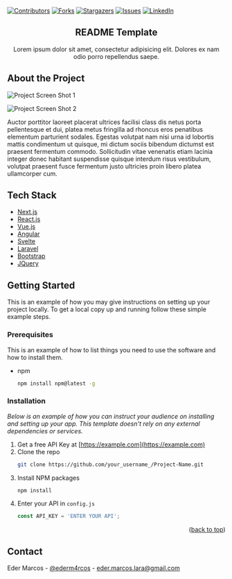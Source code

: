 <!-- Markdown links & images -->
<!-- https://www.markdownguide.org/basic-syntax/#reference-style-links -->
[contributors-shield]: https://img.shields.io/github/contributors/edermarcos/utils_readme-template.svg?style=for-the-badge
[contributors-url]: https://github.com/edermarcos/utils_readme-template/graphs/contributors
[forks-shield]: https://img.shields.io/github/forks/edermarcos/utils_readme-template.svg?style=for-the-badge
[forks-url]: https://github.com/edermarcos/utils_readme-template/network/members
[stars-shield]: https://img.shields.io/github/stars/edermarcos/utils_readme-template.svg?style=for-the-badge
[stars-url]: https://github.com/edermarcos/utils_readme-template/stargazers
[issues-shield]: https://img.shields.io/github/issues/edermarcos/utils_readme-template.svg?style=for-the-badge
[issues-url]: https://github.com/edermarcos/utils_readme-template/issues

[linkedin-shield]: https://img.shields.io/badge/-LinkedIn-black.svg?style=for-the-badge&logo=linkedin&colorB=555
[linkedin-url]: https://www.linkedin.com/in/jose-eder-marcos-lara-bb0b2b155/

<!-- Project Shields -->
[![Contributors][contributors-shield]][contributors-url]
[![Forks][forks-shield]][forks-url]
[![Stargazers][stars-shield]][stars-url]
[![Issues][issues-shield]][issues-url]
[![LinkedIn][linkedin-shield]][linkedin-url]

<div>
  <h2 align="center">README Template</h2>
  <p align="center">Lorem ipsum dolor sit amet, consectetur adipisicing elit. Dolores ex nam odio porro repellendus saepe.</p>
</div>


## About the Project

![Project Screen Shot 1](https://picsum.photos/id/1062/800)

![Project Screen Shot 2](https://picsum.photos/id/180/800)

Auctor porttitor laoreet placerat ultrices facilisi class dis netus porta pellentesque et dui, platea metus fringilla ad rhoncus eros penatibus elementum parturient sodales. Egestas volutpat nam nisi urna id lobortis mattis condimentum ut quisque, mi dictum sociis bibendum dictumst est praesent fermentum commodo. Sollicitudin vitae venenatis etiam lacinia integer donec habitant suspendisse quisque interdum risus vestibulum, volutpat praesent fusce fermentum justo ultricies proin libero platea ullamcorper cum. 


## Tech Stack

* [Next.js](https://nextjs.org/)
* [React.js](https://reactjs.org/)
* [Vue.js](https://vuejs.org/)
* [Angular](https://angular.io/)
* [Svelte](https://svelte.dev/)
* [Laravel](https://laravel.com)
* [Bootstrap](https://getbootstrap.com)
* [JQuery](https://jquery.com)



## Getting Started

This is an example of how you may give instructions on setting up your project locally.
To get a local copy up and running follow these simple example steps.

### Prerequisites

This is an example of how to list things you need to use the software and how to install them.
* npm
  ```sh
  npm install npm@latest -g
  ```

### Installation

_Below is an example of how you can instruct your audience on installing and setting up your app. This template doesn't rely on any external dependencies or services._

1. Get a free API Key at [https://example.com](https://example.com)
2. Clone the repo
   ```sh
   git clone https://github.com/your_username_/Project-Name.git
   ```
3. Install NPM packages
   ```sh
   npm install
   ```
4. Enter your API in `config.js`
   ```js
   const API_KEY = 'ENTER YOUR API';
   ```

<p align="right">(<a href="#top">back to top</a>)</p>


## Contact

Eder Marcos - [@ederm4rcos](https://twitter.com/ederm4rcos) - eder.marcos.lara@gmail.com


